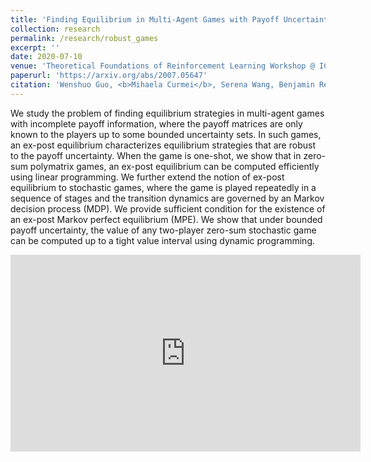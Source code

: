```yaml
---
title: 'Finding Equilibrium in Multi-Agent Games with Payoff Uncertainty'
collection: research
permalink: /research/robust_games
excerpt: ''
date: 2020-07-10
venue: 'Theoretical Foundations of Reinforcement Learning Workshop @ ICML 2020'
paperurl: 'https://arxiv.org/abs/2007.05647'
citation: 'Wenshuo Guo, <b>Mihaela Curmei</b>, Serena Wang, Benjamin Recht, Michael I. Jordan. 2020'
---
```


We study the problem of finding equilibrium strategies in multi-agent games with incomplete payoff information, where the payoff matrices are only known to the players up to some bounded uncertainty sets. In such games, an ex-post equilibrium characterizes equilibrium strategies that are robust to the payoff uncertainty. When the game is one-shot, we show that in zero-sum polymatrix games, an ex-post equilibrium can be computed efficiently using linear programming. We further extend the notion of ex-post equilibrium to stochastic games, where the game is played repeatedly in a sequence of stages and the transition dynamics are governed by an Markov decision process (MDP). We provide sufficient condition for the existence of an ex-post Markov perfect equilibrium (MPE). We show that under bounded payoff uncertainty, the value of any two-player zero-sum stochastic game can be computed up to a tight value interval using dynamic programming.

<iframe width="560" height="315" src="https://www.youtube.com/embed/Gyen7CMiRHo" frameborder="0" allow="accelerometer; autoplay; encrypted-media; gyroscope; picture-in-picture" allowfullscreen></iframe>

